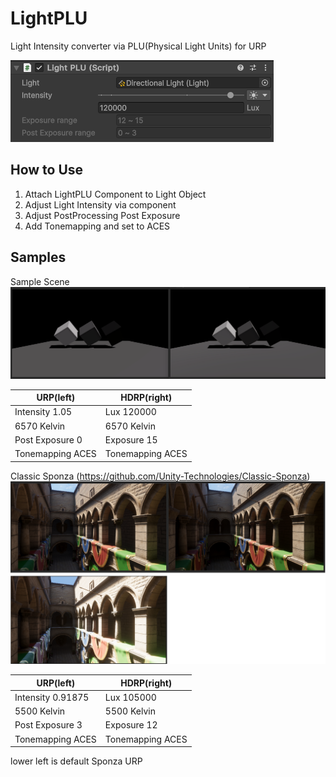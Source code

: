 # LightPLU
 Light Intensity converter via PLU(Physical Light Units) for URP

![image](https://github.com/8izips/LightPLU/blob/images/lightPLU_ui.png)

## How to Use
1. Attach LightPLU Component to Light Object
2. Adjust Light Intensity via component
3. Adjust PostProcessing Post Exposure
4. Add Tonemapping and set to ACES

## Samples

Sample Scene
![image](https://github.com/8izips/LightPLU/blob/images/sampleCompare.png)

| URP(left) | HDRP(right) |
| --- | --- |
| Intensity 1.05 | Lux 120000 |
| 6570 Kelvin | 6570 Kelvin |
| Post Exposure 0 | Exposure 15 |
| Tonemapping ACES | Tonemapping ACES |

Classic Sponza (https://github.com/Unity-Technologies/Classic-Sponza)
![image](https://github.com/8izips/LightPLU/blob/images/sponzaCompare.png)

| URP(left) | HDRP(right) |
| --- | --- |
| Intensity 0.91875 | Lux 105000 |
| 5500 Kelvin | 5500 Kelvin |
| Post Exposure 3 | Exposure 12 |
| Tonemapping ACES | Tonemapping ACES |

lower left is default Sponza URP
